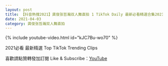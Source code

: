 ```yaml
---
layout: post
title: 【抖音熱搜2021】龚俊张哲瀚双人舞直拍 1 TikTok Daily 最新必看精選合集2021 04 03
date: 2021-04-03
category: 龚俊张哲瀚双人舞直拍
---
```


{% include youtube-video.html id="kJC7Bu-wo70" %}

2021必看 最新精選 Top TikTok Trending Clips

喜歡請點贊轉發加訂閱 Like & Subscribe：[YouTube](https://www.youtube.com/channel/UCAoR7VcanIPd04uEq_GIylA/videos)

